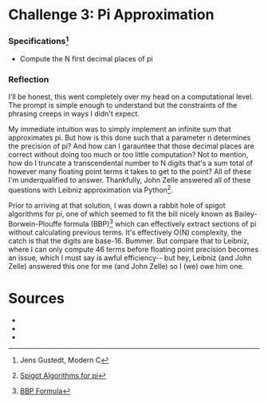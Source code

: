# Challenge 3: Pi Approximation

### Specifications[^1]

- Compute the N first decimal places of pi

### Reflection

I'll be honest, this went completely over my head on a computational level. The
prompt is simple enough to understand but the constraints of the phrasing creeps
in ways I didn't expect. 

My immediate intuition was to simply implement an infinite sum that approximates
pi. But how is this done such that a parameter n determines the precision of pi?
And how can I garauntee that those decimal places are correct without doing too
much or too little computation? Not to mention, how do I truncate a
transcendental number to N digits that's a sum total of however many floating
point terms it takes to get to the point? All of these I'm underqualified to
answer. Thankfully, John Zelle answered all of these questions with Leibniz
approximation via Python[^2]. 

Prior to arriving at that solution, I was down a rabbit hole of spigot
algorithms for pi, one of which seemed to fit the bill nicely known as
Bailey-Borwein-Plouffe formula (BBP)[^3] which can effectively extract sections
of pi without calculating previous terms. It's effectively O(N) complexity, the
catch is that the digits are base-16. Bummer. But compare that to Leibniz, where
I can only compute 46 terms before floating point precision becomes an issue,
which I must say is awful efficiency-- but hey, Leibniz (and John Zelle)
answered this one for me (and John Zelle) so I (we) owe him one.

# Sources 

- [^1]: Jens Gustedt, Modern C
- [^2]: [Spigot Algorithms for pi](https://www.gavalas.dev/blog/spigot-algorithms-for-pi-in-python/) 
- [^3]: [BBP Formula](https://en.wikipedia.org/wiki/Bailey-Borwein-Plouffe_formula) 


